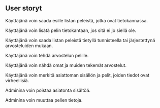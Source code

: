 ## User storyt

Käyttäjänä voin saada esille listan peleistä, jotka ovat tietokannassa.

Käyttäjänä voin lisätä pelin tietokantaan, jos sitä ei jo siellä ole.

Käyttäjänä voin saada listan peleistä tietyllä tunnisteella tai järjestettynä arvosteluiden mukaan.

Käyttäjänä voin tehdä arvostelun pelille.

Käyttäjänä voin nähdä omat ja muiden tekemät arvostelut.

Käyttäjänä voin merkitä asiattoman sisällön ja pelit, joiden tiedot ovat virheellisiä.

Adminina voin poistaa asiatonta sisältöä.

Adminina voin muuttaa pelien tietoja.